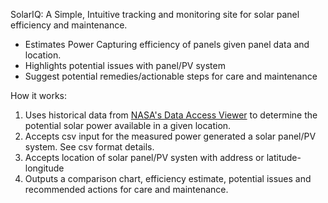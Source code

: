 SolarIQ: A Simple, Intuitive tracking and monitoring site for solar panel efficiency and maintenance.
- Estimates Power Capturing efficiency of panels given panel data and location.
- Highlights potential issues with panel/PV system
- Suggest potential remedies/actionable steps for care and maintenance

How it works:
1. Uses historical data from [NASA's Data Access Viewer](https://power.larc.nasa.gov/data-access-viewer/) to determine the potential solar power available in a given location.
2. Accepts csv input for the measured power generated a solar panel/PV system. See csv format details.
3. Accepts location of solar panel/PV systen with address or latitude-longitude
4. Outputs a comparison chart, efficiency estimate, potential issues and recommended actions for care and maintenance.
